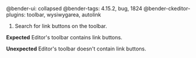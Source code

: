 @bender-ui: collapsed
@bender-tags: 4.15.2, bug, 1824
@bender-ckeditor-plugins: toolbar, wysiwygarea, autolink

1. Search for link buttons on the toolbar.

**Expected** Editor's toolbar contains link buttons.

**Unexpected** Editor's toolbar doesn't contain link buttons.
